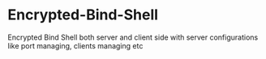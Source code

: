 # Encrypted-Bind-Shell
Encrypted Bind Shell both server and client side with server configurations like port managing, clients managing etc
